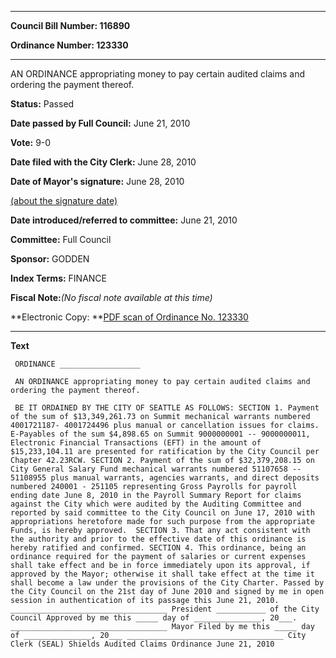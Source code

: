 

********

**Council Bill Number: 116890**
   
**Ordinance Number: 123330**
********

 AN ORDINANCE appropriating money to pay certain audited claims and ordering the payment thereof.

**Status:** Passed
   
**Date passed by Full Council:** June 21, 2010
   
**Vote:** 9-0
   
**Date filed with the City Clerk:** June 28, 2010
   
**Date of Mayor's signature:** June 28, 2010
   
[(about the signature date)](/~public/approvaldate.htm)
   
   
   
**Date introduced/referred to committee:** June 21, 2010
   
**Committee:** Full Council
   
**Sponsor:** GODDEN
   
   
**Index Terms:** FINANCE

**Fiscal Note:**_(No fiscal note available at this time)_

**Electronic Copy: **[PDF scan of Ordinance No. 123330](/~archives/Ordinances/Ord_123330.pdf)

********

**Text**
   
```
 ORDINANCE __________________

 AN ORDINANCE appropriating money to pay certain audited claims and ordering the payment thereof.

 BE IT ORDAINED BY THE CITY OF SEATTLE AS FOLLOWS: SECTION 1. Payment of the sum of $13,349,261.73 on Summit mechanical warrants numbered 4001721187- 4001724496 plus manual or cancellation issues for claims. E-Payables of the sum $4,898.65 on Summit 9000000001 -- 9000000011, Electronic Financial Transactions (EFT) in the amount of $15,233,104.11 are presented for ratification by the City Council per Chapter 42.23RCW. SECTION 2. Payment of the sum of $32,379,208.15 on City General Salary Fund mechanical warrants numbered 51107658 -- 51108955 plus manual warrants, agencies warrants, and direct deposits numbered 240001 - 251105 representing Gross Payrolls for payroll ending date June 8, 2010 in the Payroll Summary Report for claims against the City which were audited by the Auditing Committee and reported by said committee to the City Council on June 17, 2010 with appropriations heretofore made for such purpose from the appropriate Funds, is hereby approved.  SECTION 3. That any act consistent with the authority and prior to the effective date of this ordinance is hereby ratified and confirmed. SECTION 4. This ordinance, being an ordinance required for the payment of salaries or current expenses shall take effect and be in force immediately upon its approval, if approved by the Mayor; otherwise it shall take effect at the time it shall become a law under the provisions of the City Charter. Passed by the City Council on the 21st day of June 2010 and signed by me in open session in authentication of its passage this June 21, 2010. ___________________________________ President ___________ of the City Council Approved by me this _____ day of _______________, 20___. ___________________________________ Mayor Filed by me this _____ day of _______________, 20___ ___________________________________ City Clerk (SEAL) Shields Audited Claims Ordinance June 21, 2010

```
